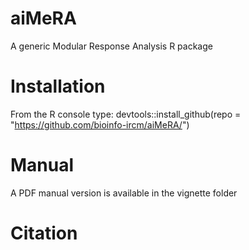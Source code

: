 # aiMeRA
A generic Modular Response Analysis R package 
# Installation
From the R console type:
devtools::install_github(repo = "https://github.com/bioinfo-ircm/aiMeRA/")
# Manual
A PDF manual version is available in the vignette folder
# Citation

